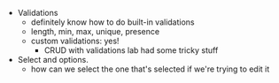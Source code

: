 - Validations
  - definitely know how to do built-in validations
  - length, min, max, unique, presence
  - custom validations: yes!
    - CRUD with validations lab had some tricky stuff
- Select and options.
  - how can we select the one that's selected
    if we're trying to edit it

